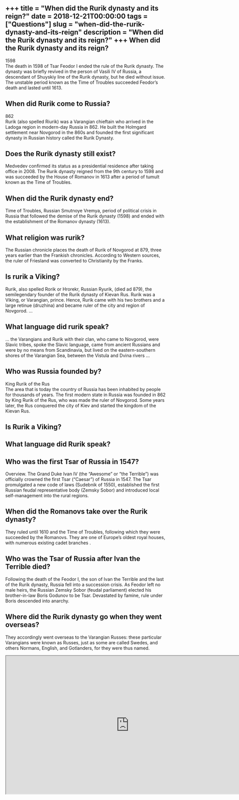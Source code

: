 +++
title = "When did the Rurik dynasty and its reign?"
date = 2018-12-21T00:00:00
tags = ["Questions"]
slug = "when-did-the-rurik-dynasty-and-its-reign"
description = "When did the Rurik dynasty and its reign?"
+++
When did the Rurik dynasty and its reign?
-----------------------------------------

1598  
The death in 1598 of Tsar Feodor I ended the rule of the Rurik dynasty. The dynasty was briefly revived in the person of Vasili IV of Russia, a descendant of Shuyskiy line of the Rurik dynasty, but he died without issue. The unstable period known as the Time of Troubles succeeded Feodor’s death and lasted until 1613.

When did Rurik come to Russia?
------------------------------

862  
Rurik (also spelled Riurik) was a Varangian chieftain who arrived in the Ladoga region in modern-day Russia in 862. He built the Holmgard settlement near Novgorod in the 860s and founded the first significant dynasty in Russian history called the Rurik Dynasty.

Does the Rurik dynasty still exist?
-----------------------------------

Medvedev confirmed its status as a presidential residence after taking office in 2008. The Rurik dynasty reigned from the 9th century to 1598 and was succeeded by the House of Romanov in 1613 after a period of tumult known as the Time of Troubles.

When did the Rurik dynasty end?
-------------------------------

Time of Troubles, Russian Smutnoye Vremya, period of political crisis in Russia that followed the demise of the Rurik dynasty (1598) and ended with the establishment of the Romanov dynasty (1613).

What religion was rurik?
------------------------

The Russian chronicle places the death of Rurik of Novgorod at 879, three years earlier than the Frankish chronicles. According to Western sources, the ruler of Friesland was converted to Christianity by the Franks.

Is rurik a Viking?
------------------

Rurik, also spelled Rorik or Hrorekr, Russian Ryurik, (died ad 879), the semilegendary founder of the Rurik dynasty of Kievan Rus. Rurik was a Viking, or Varangian, prince. Hence, Rurik came with his two brothers and a large retinue (druzhina) and became ruler of the city and region of Novgorod. …

What language did rurik speak?
------------------------------

… the Varangians and Rurik with their clan, who came to Novgorod, were Slavic tribes, spoke the Slavic language, came from ancient Russians and were by no means from Scandinavia, but lived on the eastern-southern shores of the Varangian Sea, between the Vistula and Dvina rivers …

Who was Russia founded by?
--------------------------

King Rurik of the Rus  
The area that is today the country of Russia has been inhabited by people for thousands of years. The first modern state in Russia was founded in 862 by King Rurik of the Rus, who was made the ruler of Novgorod. Some years later, the Rus conquered the city of Kiev and started the kingdom of the Kievan Rus.

Is Rurik a Viking?
------------------

What language did Rurik speak?
------------------------------

Who was the first Tsar of Russia in 1547?
-----------------------------------------

Overview. The Grand Duke Ivan IV (the “Awesome” or “the Terrible”) was officially crowned the first Tsar (“Caesar”) of Russia in 1547. The Tsar promulgated a new code of laws (Sudebnik of 1550), established the first Russian feudal representative body (Zemsky Sobor) and introduced local self-management into the rural regions.

When did the Romanovs take over the Rurik dynasty?
--------------------------------------------------

They ruled until 1610 and the Time of Troubles, following which they were succeeded by the Romanovs. They are one of Europe’s oldest royal houses, with numerous existing cadet branches .

Who was the Tsar of Russia after Ivan the Terrible died?
--------------------------------------------------------

Following the death of the Feodor I, the son of Ivan the Terrible and the last of the Rurik dynasty, Russia fell into a succession crisis. As Feodor left no male heirs, the Russian Zemsky Sobor (feudal parliament) elected his brother-in-law Boris Godunov to be Tsar. Devastated by famine, rule under Boris descended into anarchy.

Where did the Rurik dynasty go when they went overseas?
-------------------------------------------------------

They accordingly went overseas to the Varangian Russes: these particular Varangians were known as Russes, just as some are called Swedes, and others Normans, English, and Gotlanders, for they were thus named.

<iframe allow="accelerometer; autoplay; clipboard-write; encrypted-media; gyroscope; picture-in-picture" allowfullscreen="" class="__youtube_prefs__  epyt-is-override  no-lazyload" data-no-lazy="1" data-origheight="433" data-origwidth="770" data-skipgform_ajax_framebjll="" height="433" id="_ytid_72781" loading="lazy" src="https://www.youtube.com/embed/nByvWEGz8WA?enablejsapi=1&autoplay=0&cc_load_policy=0&cc_lang_pref=&iv_load_policy=1&loop=0&modestbranding=0&rel=1&fs=1&playsinline=0&autohide=2&theme=dark&color=red&controls=1&" title="YouTube player" width="770"></iframe>